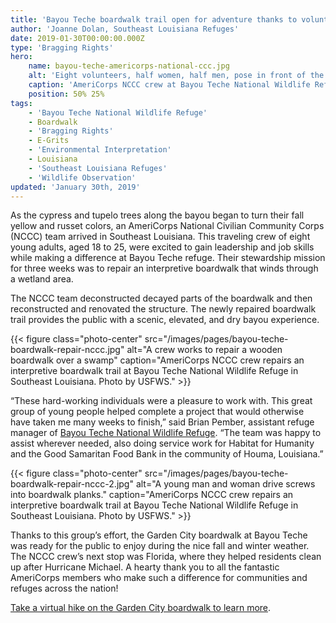 ```yaml
---
title: 'Bayou Teche boardwalk trail open for adventure thanks to volunteers'
author: 'Joanne Dolan, Southeast Louisiana Refuges'
date: 2019-01-30T00:00:00.000Z
type: 'Bragging Rights'
hero:
    name: bayou-teche-americorps-national-ccc.jpg
    alt: 'Eight volunteers, half women, half men, pose in front of the welcome sign at Bayou Teche NWR'
    caption: 'AmeriCorps NCCC crew at Bayou Teche National Wildlife Refuge. Photo by USFWS.'
    position: 50% 25%
tags:
    - 'Bayou Teche National Wildlife Refuge'
    - Boardwalk
    - 'Bragging Rights'
    - E-Grits
    - 'Environmental Interpretation'
    - Louisiana
    - 'Southeast Louisiana Refuges'
    - 'Wildlife Observation'
updated: 'January 30th, 2019'
---
```


As the cypress and tupelo trees along the bayou began to turn their fall yellow and russet colors, an AmeriCorps National Civilian Community Corps (NCCC) team arrived in Southeast Louisiana.  This traveling crew of eight young adults, aged 18 to 25, were excited to gain leadership and job skills while making a difference at Bayou Teche refuge. Their stewardship mission for three weeks was to repair an interpretive boardwalk that winds through a wetland area.

The NCCC team deconstructed decayed parts of the boardwalk and then reconstructed and renovated the structure. The newly repaired boardwalk trail provides the public with a scenic, elevated, and dry bayou experience.  

{{< figure class="photo-center" src="/images/pages/bayou-teche-boardwalk-repair-nccc.jpg" alt="A crew works to repair a wooden boardwalk over a swamp" caption="AmeriCorps NCCC crew repairs an interpretive boardwalk trail at Bayou Teche National Wildlife Refuge in Southeast Louisiana. Photo by USFWS." >}}

“These hard-working individuals were a pleasure to work with. This great group of young people helped complete a project that would otherwise have taken me many weeks to finish,” said Brian Pember, assistant refuge manager of [Bayou Teche National Wildlife Refuge](https://www.fws.gov/refuge/bayou_teche/).  “The team was happy to assist wherever needed, also doing service work for Habitat for Humanity and the Good Samaritan Food Bank in the community of Houma, Louisiana.”

{{< figure class="photo-center" src="/images/pages/bayou-teche-boardwalk-repair-nccc-2.jpg" alt="A young man and woman drive screws into boardwalk planks." caption="AmeriCorps NCCC crew repairs an interpretive boardwalk trail at Bayou Teche National Wildlife Refuge in Southeast Louisiana. Photo by USFWS." >}}

Thanks to this group’s effort, the Garden City boardwalk at Bayou Teche was ready for the public to enjoy during the nice fall and winter weather. The NCCC crew’s next stop was Florida, where they helped residents clean up after Hurricane Michael.  A hearty thank you to all the fantastic AmeriCorps members who make such a difference for communities and refuges across the nation!

[Take a virtual hike on the Garden City boardwalk to learn more](https://www.fws.gov/refuge/Bayou_Teche/VisitorActivities/hiking.html).